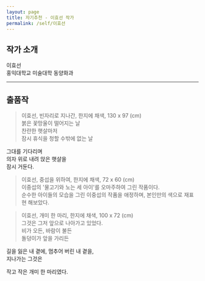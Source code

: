 ```yaml
---
layout: page
title: 자기추천 - 이효선 작가
permalink: /self/이효선
---
```



## 작가 소개
이효선     
홍익대학교 미술대학 동양화과  

----------------------------

## 출품작

> 이효선, 빈자리로 지나간, 한지에 채색, 130 x 97 (cm)    
붉은 꽃망울이 떨어지는 날  
찬란한 햇살마저  
잠시 휴식을 청할 수밖에 없는 날  
  
그대를 기다리며  
의자 위로 내려 앉은 햇살을  
잠시 거둔다.  


> 이효선, 중섭을 위하여, 한지에 채색, 72 x 60 (cm)    
이중섭의 '물고기와 노는 세 아이'를 오마주하여 그린 작품이다.  
순수한 아이들의 모습을 그린 이중섭의 작품을 애정하며, 본인만의 색으로 재표현 해보았다.  


> 이효선, 개미 한 마리, 한지에 채색, 100 x 72 (cm)    
그것은 그저 앞으로 나아가고 있었다.  
비가 오든, 바람이 불든  
돌덩이가 앞을 가리든  
  
길을 잃은 내 곁에, 멈추어 버린 내 곁을,  
지나가는 그것은  
  
작고 작은 개미 한 마리였다.  
  
